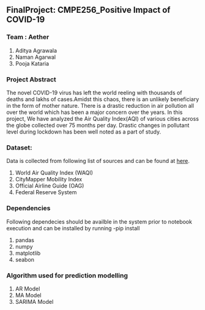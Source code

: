 ## FinalProject: CMPE256_Positive Impact of COVID-19

### Team : Aether 

1. Aditya Agrawala
2. Naman Agarwal 
3. Pooja Kataria

### Project Abstract
The novel COVID-19 virus has left the world reeling with thousands of deaths and lakhs of cases.Amidst this chaos, there is an unlikely beneficiary in the form of mother nature. There is a drastic reduction in air pollution all over the world which has been a major concern over the years. In this project, We have analyzed the Air Quality Index(AQI) of various cities across the globe collected over 75 months per day. Drastic changes in pollutant level during lockdown has been well noted as  a part of study.

### Dataset:
Data is collected from following list of sources and can be found at [here](https://github.com/poojakataria/CMPE256_FinalProject_COVID19Analysis/tree/master/Dataset).
1. World Air Quality Index (WAQI)
2. CityMapper Mobility Index
3. Official Airline Guide (OAG)
4. Federal Reserve System

### Dependencies
Following dependecies should be availble in the system prior to notebook execution and can be installed by running -pip install <dependency name>
1. pandas
2. numpy
3. matplotlib
4. seabon

### Algorithm used for prediction modelling
1. AR Model
2. MA Model
3. SARIMA Model
